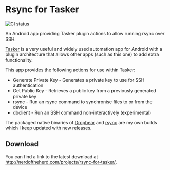 Rsync for Tasker
================

![CI status](https://github.com/ribbons/TaskerRsync/workflows/CI/badge.svg)

An Android app providing Tasker plugin actions to allow running rsync over SSH.

[Tasker](1) is a very useful and widely used automation app for Android with a
plugin architecture that allows other apps (such as this one) to add extra
functionality.

This app provides the following actions for use within Tasker:
 - Generate Private Key - Generates a private key to use for SSH authentication
 - Get Public Key - Retrieves a public key from a previously generated private key
 - rsync - Run an rsync command to synchronise files to or from the device
 - dbclient - Run an SSH command non-interactively (experimental)

The packaged native binaries of [Dropbear](2) and [rsync](3) are my own builds
which I keep updated with new releases.

[1]: https://play.google.com/store/apps/details?id=net.dinglisch.android.taskerm
[2]: https://matt.ucc.asn.au/dropbear/dropbear.html
[3]: https://rsync.samba.org/


Download
--------

You can find a link to the latest download at
http://nerdoftheherd.com/projects/rsync-for-tasker/.

